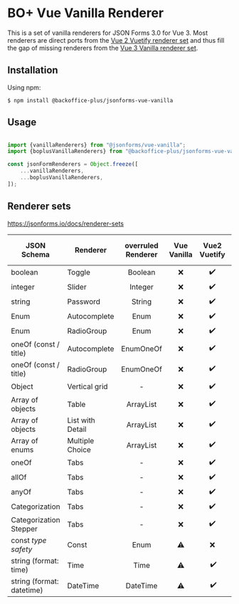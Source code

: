 # BO+ Vue Vanilla Renderer 

This is a set of vanilla renderers for JSON Forms 3.0 for Vue 3. Most renderers are direct ports from the [Vue 2 Vuetify renderer set](https://github.com/eclipsesource/jsonforms-vuetify-renderers) and thus fill the gap of missing renderers from the [Vue 3 Vanilla renderer set](https://github.com/eclipsesource/jsonforms/tree/master/packages/vue-vanilla).

## Installation
Using npm:
```shell
$ npm install @backoffice-plus/jsonforms-vue-vanilla
```

## Usage
```js

import {vanillaRenderers} from "@jsonforms/vue-vanilla";
import {boplusVanillaRenderers} from "@backoffice-plus/jsonforms-vue-vanilla";

const jsonFormRenderers = Object.freeze([
    ...vanillaRenderers,
    ...boplusVanillaRenderers,
]);

```

## Renderer sets

https://jsonforms.io/docs/renderer-sets

| JSON Schema               | Renderer         | overruled Renderer | Vue Vanilla | Vue2 Vuetify | Bo+ Vue Vanilla |
|---------------------------|------------------|:------------------:|:-----------:|:------------:|:---------------:|
| boolean                   | Toggle           |      Boolean       |      ❌      |      ✔️      |       ✔️        |
| integer                   | Slider           |      Integer       |      ❌      |      ✔️      |       ✔️        |
| string                    | Password         |       String       |      ❌      |      ✔️      |       ✔️        |
| Enum                      | Autocomplete     |        Enum        |      ❌      |      ✔️      |       ✔️        |
| Enum                      | RadioGroup       |        Enum        |      ❌      |      ✔️      |       ✔️        |
| oneOf (const / title)     | Autocomplete     |     EnumOneOf      |      ❌      |      ✔️      |       ✔️        |
| oneOf (const / title)     | RadioGroup       |     EnumOneOf      |      ❌      |      ✔️      |       ✔️        |
| Object                    | Vertical grid    |         -          |      ❌      |      ✔️      |       ✔️        |
| Array of objects          | Table            |     ArrayList      |      ❌      |      ✔️      |       ✔️        |
| Array of objects          | List with Detail |     ArrayList      |      ❌      |      ✔️      |       ✔️        |
| Array of enums            | Multiple Choice  |     ArrayList      |      ❌      |      ✔️      |       ✔️        |
| oneOf                     | Tabs             |         -          |      ❌      |      ✔️      |       ✔️        |
| allOf                     | Tabs             |         -          |      ❌      |      ✔️      |       ✔️        |
| anyOf                     | Tabs             |         -          |      ❌      |      ✔️      |       ✔️        |
| Categorization            | Tabs             |         -          |      ❌      |      ✔️      |       ✔️        |
| Categorization Stepper    | Tabs             |         -          |      ❌      |      ✔️      |       ✔️        |
| const _type safety_       | Const            |        Enum        |      ⚠️      |      ❌       |       ✔️        |
| string (format: time)     | Time             |       Time         |      ⚠️      |    ️ ✔️      |       ✔️        |
| string (format: datetime) | DateTime         |      DateTime      |      ⚠️      |    ️ ✔️      |       ✔️        |

